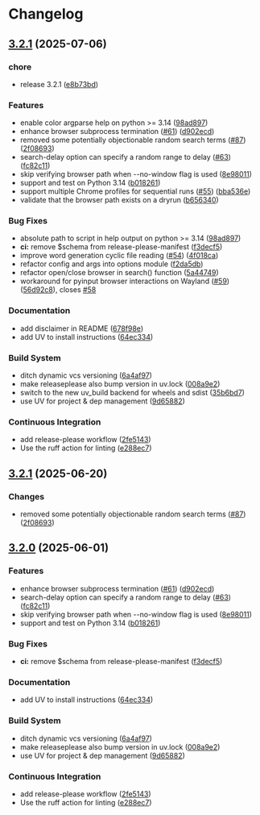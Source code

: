 # Changelog

## [3.2.1](https://github.com/znarfm/bing-rewards/compare/v3.2.1...v3.2.1) (2025-07-06)


### chore

* release 3.2.1 ([e8b73bd](https://github.com/znarfm/bing-rewards/commit/e8b73bd22a6281d25b701e215909bc5f725ea371))


### Features

* enable color argparse help on python &gt;= 3.14 ([98ad897](https://github.com/znarfm/bing-rewards/commit/98ad897e4d3121d0fe1b3fb306f453de68a2afdf))
* enhance browser subprocess termination ([#61](https://github.com/znarfm/bing-rewards/issues/61)) ([d902ecd](https://github.com/znarfm/bing-rewards/commit/d902ecd81b68d47e8000ad814b56b5929fe771b0))
* removed some potentially objectionable random search terms ([#87](https://github.com/znarfm/bing-rewards/issues/87)) ([2f08693](https://github.com/znarfm/bing-rewards/commit/2f08693666c1b6d4ca5e5dcfa064c7a8d8278cb8))
* search-delay option can specify a random range to delay ([#63](https://github.com/znarfm/bing-rewards/issues/63)) ([fc82c11](https://github.com/znarfm/bing-rewards/commit/fc82c1116f58dc372994bba52eea93546ac6aa88))
* skip verifying browser path when --no-window flag is used ([8e98011](https://github.com/znarfm/bing-rewards/commit/8e9801102b484442e247435bf8b5e36c1096ed30))
* support and test on Python 3.14 ([b018261](https://github.com/znarfm/bing-rewards/commit/b018261690fe6ec41f9957e8835f8a9410024373))
* support multiple Chrome profiles for sequential runs ([#55](https://github.com/znarfm/bing-rewards/issues/55)) ([bba536e](https://github.com/znarfm/bing-rewards/commit/bba536eb57735c393feaedb9b6cc90247b0ce920))
* validate that the browser path exists on a dryrun ([b656340](https://github.com/znarfm/bing-rewards/commit/b6563400c4e21a6657bd0133702136d206ae30f0))


### Bug Fixes

* absolute path to script in help output on python &gt;= 3.14 ([98ad897](https://github.com/znarfm/bing-rewards/commit/98ad897e4d3121d0fe1b3fb306f453de68a2afdf))
* **ci:** remove $schema from release-please-manifest ([f3decf5](https://github.com/znarfm/bing-rewards/commit/f3decf5f051b570bde3de1fde80d315fc2c34027))
* improve word generation cyclic file reading ([#54](https://github.com/znarfm/bing-rewards/issues/54)) ([4f018ca](https://github.com/znarfm/bing-rewards/commit/4f018ca618f0f6d87bd3ebc3de90eb923144805c))
* refactor config and args into options module ([f2da5db](https://github.com/znarfm/bing-rewards/commit/f2da5db5efb19e5aa3e4b420457d428107610810))
* refactor open/close browser in search() function ([5a44749](https://github.com/znarfm/bing-rewards/commit/5a447492f457c73edf5c1b7d102776faeb5248f4))
* workaround for pyinput browser interactions on Wayland ([#59](https://github.com/znarfm/bing-rewards/issues/59)) ([56d92c8](https://github.com/znarfm/bing-rewards/commit/56d92c84ce2b476c4e1b05f1c51718162a033a51)), closes [#58](https://github.com/znarfm/bing-rewards/issues/58)


### Documentation

* add disclaimer in README ([678f98e](https://github.com/znarfm/bing-rewards/commit/678f98e025e2072ac43f8ecdabf46076fa7ff576))
* add UV to install instructions ([64ec334](https://github.com/znarfm/bing-rewards/commit/64ec33447c34733505fcb1418c0e2700fdcc046f))


### Build System

* ditch dynamic vcs versioning ([6a4af97](https://github.com/znarfm/bing-rewards/commit/6a4af97cfabca11c6c34696f74a09606dfe38736))
* make releaseplease also bump version in uv.lock ([008a9e2](https://github.com/znarfm/bing-rewards/commit/008a9e2b3522eb572504ee72526b6ab9f65229bd))
* switch to the new uv_build backend for wheels and sdist ([35b6bd7](https://github.com/znarfm/bing-rewards/commit/35b6bd7905acd5f81b6a8fe5a62e225279d2ee82))
* use UV for project & dep management ([9d65882](https://github.com/znarfm/bing-rewards/commit/9d658825c4c4fe617b8d224221cbbfc24a4515ec))


### Continuous Integration

* add release-please workflow ([2fe5143](https://github.com/znarfm/bing-rewards/commit/2fe514376fab3dbfa34ce4cafc049955320b5f67))
* Use the ruff action for linting ([e288ec7](https://github.com/znarfm/bing-rewards/commit/e288ec75df2290e206b97b379153b79c25da99ae))

## [3.2.1](https://github.com/jack-mil/bing-rewards/compare/v3.2.0...v3.2.1) (2025-06-20)


### Changes

* removed some potentially objectionable random search terms ([#87](https://github.com/jack-mil/bing-rewards/issues/87)) ([2f08693](https://github.com/jack-mil/bing-rewards/commit/2f08693666c1b6d4ca5e5dcfa064c7a8d8278cb8))

## [3.2.0](https://github.com/jack-mil/bing-rewards/compare/v3.1.0...v3.2.0) (2025-06-01)


### Features

* enhance browser subprocess termination ([#61](https://github.com/jack-mil/bing-rewards/issues/61)) ([d902ecd](https://github.com/jack-mil/bing-rewards/commit/d902ecd81b68d47e8000ad814b56b5929fe771b0))
* search-delay option can specify a random range to delay ([#63](https://github.com/jack-mil/bing-rewards/issues/63)) ([fc82c11](https://github.com/jack-mil/bing-rewards/commit/fc82c1116f58dc372994bba52eea93546ac6aa88))
* skip verifying browser path when --no-window flag is used ([8e98011](https://github.com/jack-mil/bing-rewards/commit/8e9801102b484442e247435bf8b5e36c1096ed30))
* support and test on Python 3.14 ([b018261](https://github.com/jack-mil/bing-rewards/commit/b018261690fe6ec41f9957e8835f8a9410024373))


### Bug Fixes

* **ci:** remove $schema from release-please-manifest ([f3decf5](https://github.com/jack-mil/bing-rewards/commit/f3decf5f051b570bde3de1fde80d315fc2c34027))


### Documentation

* add UV to install instructions ([64ec334](https://github.com/jack-mil/bing-rewards/commit/64ec33447c34733505fcb1418c0e2700fdcc046f))


### Build System

* ditch dynamic vcs versioning ([6a4af97](https://github.com/jack-mil/bing-rewards/commit/6a4af97cfabca11c6c34696f74a09606dfe38736))
* make releaseplease also bump version in uv.lock ([008a9e2](https://github.com/jack-mil/bing-rewards/commit/008a9e2b3522eb572504ee72526b6ab9f65229bd))
* use UV for project & dep management ([9d65882](https://github.com/jack-mil/bing-rewards/commit/9d658825c4c4fe617b8d224221cbbfc24a4515ec))


### Continuous Integration

* add release-please workflow ([2fe5143](https://github.com/jack-mil/bing-rewards/commit/2fe514376fab3dbfa34ce4cafc049955320b5f67))
* Use the ruff action for linting ([e288ec7](https://github.com/jack-mil/bing-rewards/commit/e288ec75df2290e206b97b379153b79c25da99ae))
